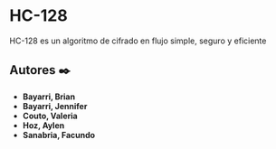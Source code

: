 # HC-128

HC-128 es un algoritmo de cifrado en flujo simple, seguro y eficiente

## Autores ✒️
* **Bayarri, Brian** 
* **Bayarri, Jennifer**
* **Couto, Valeria**
* **Hoz, Aylen**
* **Sanabria, Facundo**

